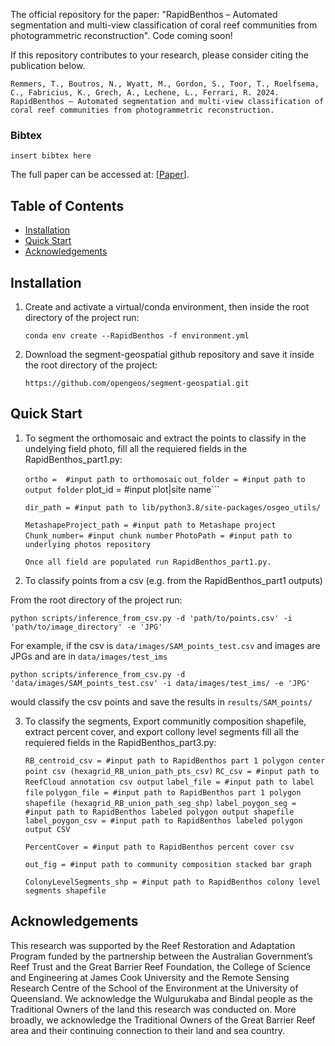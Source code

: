 The official repository for the paper: "RapidBenthos – Automated segmentation and multi-view classification of coral reef communities from photogrammetric reconstruction". Code coming soon!

If this repository contributes to your research, please consider citing the publication below.

```
Remmers, T., Boutros, N., Wyatt, M., Gordon, S., Toor, T., Roelfsema, C., Fabricius, K., Grech, A., Lechene, L., Ferrari, R. 2024. RapidBenthos – Automated segmentation and multi-view classification of coral reef communities from photogrammetric reconstruction.  
```

### Bibtex
```
insert bibtex here

```

The full paper can be accessed at: \[[Paper]()].

## Table of Contents
- [Installation](#installation)
- [Quick Start](#quick-start)
- [Acknowledgements](#acknowledgements)

<a name="installation"></a>

## Installation
1. Create and activate a virtual/conda environment, then inside the root directory of the project run:

    ```conda env create --RapidBenthos -f environment.yml```
    
2. Download the segment-geospatial github repository and save it inside the root directory of the project:

    ```https://github.com/opengeos/segment-geospatial.git```

<a name="quick-start"></a>
## Quick Start
1. To segment the orthomosaic and extract the points to classify in the undelying field photo, fill all the requiered fields in the RapidBenthos_part1.py:

    ```ortho =  #input path to orthomosaic```
    ```out_folder = #input path to output folder```
plot_id = #input plot|site name```

    ```dir_path = #input path to lib/python3.8/site-packages/osgeo_utils/```

    ```MetashapeProject_path = #input path to Metashape project```
    ```Chunk_number= #input chunk number```
    ```PhotoPath = #input path to underlying photos repository```

    ```Once all field are populated run RapidBenthos_part1.py.```


2. To classify points from a csv (e.g. from the RapidBenthos_part1 outputs)

From the root directory of the project run:

    python scripts/inference_from_csv.py -d 'path/to/points.csv' -i 'path/to/image_directory' -e 'JPG'

For example, if the csv is `data/images/SAM_points_test.csv` and images are JPGs and are in `data/images/test_ims`

    python scripts/inference_from_csv.py -d 'data/images/SAM_points_test.csv' -i data/images/test_ims/ -e 'JPG'

would classify the csv points and save the results in `results/SAM_points/`

3. To classify the segments, Export communitly composition shapefile, extract percent cover, and export collony level segments fill all the requiered fields in the RapidBenthos_part3.py:

    ```RB_centroid_csv = #input path to RapidBenthos part 1 polygon center point csv (hexagrid_RB_union_path_pts_csv)```
    ```RC_csv = #input path to ReefCloud annotation csv output```
    ```label_file = #input path to label file```
    ```polygon_file = #input path to RapidBenthos part 1 polygon shapefile (hexagrid_RB_union_path_seg_shp)```
    ```label_poygon_seg = #input path to RapidBenthos labeled polygon output shapefile```
    ```label_poygon_csv = #input path to RapidBenthos labeled polygon output CSV```

    ```PercentCover = #input path to RapidBenthos percent cover csv```

    ```out_fig = #input path to community composition stacked bar graph```

    ```ColonyLevelSegments_shp = #input path to RapidBenthos colony level segments shapefile```


<a name="acknowledgements"></a>
## Acknowledgements

This research was supported by the Reef Restoration and Adaptation Program funded by the partnership between the Australian Government’s Reef Trust and the Great Barrier Reef Foundation, the College of Science and Engineering at James Cook University and the Remote Sensing Research Centre of the School of the Environment at the University of Queensland. We acknowledge the Wulgurukaba and Bindal people as the Traditional Owners of the land this research was conducted on. More broadly, we acknowledge the Traditional Owners of the Great Barrier Reef area and their continuing connection to their land and sea country.
